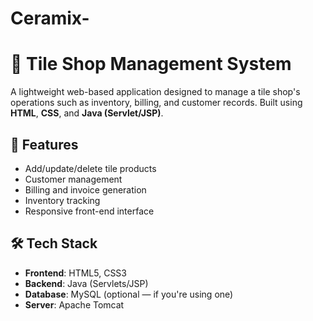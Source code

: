 # Ceramix-
# 🏪 Tile Shop Management System

A lightweight web-based application designed to manage a tile shop's operations such as inventory, billing, and customer records. Built using **HTML**, **CSS**, and **Java (Servlet/JSP)**.

## 🚀 Features

- Add/update/delete tile products
- Customer management
- Billing and invoice generation
- Inventory tracking
- Responsive front-end interface

## 🛠 Tech Stack

- **Frontend**: HTML5, CSS3
- **Backend**: Java (Servlets/JSP)
- **Database**: MySQL (optional — if you're using one)
- **Server**: Apache Tomcat
